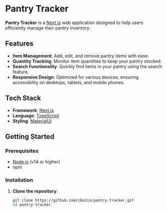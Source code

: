 # Pantry Tracker

**Pantry Tracker** is a  [Next.js](https://nextjs.org/) web application designed to help users efficiently manage their pantry inventory.

## Features

- **Item Management**: Add, edit, and remove pantry items with ease.
- **Quantity Tracking**: Monitor item quantities to keep your pantry stocked.
- **Search Functionality**: Quickly find items in your pantry using the search feature.
- **Responsive Design**: Optimized for various devices, ensuring accessibility on desktops, tablets, and mobile phones.

## Tech Stack

- **Framework**: [Next.js](https://nextjs.org/)
- **Language**: [TypeScript](https://www.typescriptlang.org/)
- **Styling**: [MaterialUI](https://mui.com/)

## Getting Started

### Prerequisites

- [Node.js](https://nodejs.org/) (v14 or higher)
- npm

### Installation

1. **Clone the repository**:

   ```bash
   git clone https://github.com/cbozin/pantry-tracker.git
   cd pantry-tracker
